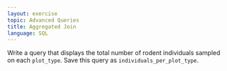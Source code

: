 ```yaml
---
layout: exercise
topic: Advanced Queries
title: Aggregated Join
language: SQL
---
```


Write a query that displays the total number of rodent individuals sampled on
each `plot_type`. Save this query as `individuals_per_plot_type`.
